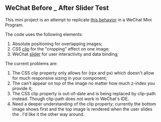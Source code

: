 ## WeChat Before _ After Slider Test

This mini project is an attempt to replicate [this behavior](https://ourcodeworld.com/articles/read/263/top-5-best-before-and-after-image-comparison-slider-jquery-and-javascript-plugins) in a WeChat Mini Program. 

The code uses the following elements: 
1. Absolute positioning for overlapping images;
2. CSS [clip](https://developer.mozilla.org/en-US/docs/Web/CSS/clip) for the "cropping" effect on one image;
3. WeChat [slider](https://developers.weixin.qq.com/miniprogram/dev/component/slider.html) for user interactivity and data binding;

The current problems are: 
1. The CSS clip property only allows for (rpx and px) which doesn't allow for much responsive sizing in your component;
2. The <slider> can't appear on top of the image no matter how much z-index you provide it;
3. The CSS clip property is out-of-date and is being replaced by clip-path instead. Though clip-path does not work in WeChat's IDE.
4. Need a deeper understanding of the clip property; currently the bottom image shows first and the top image is rendered when the user slides the <slider>. I'd like it the other way around. 

